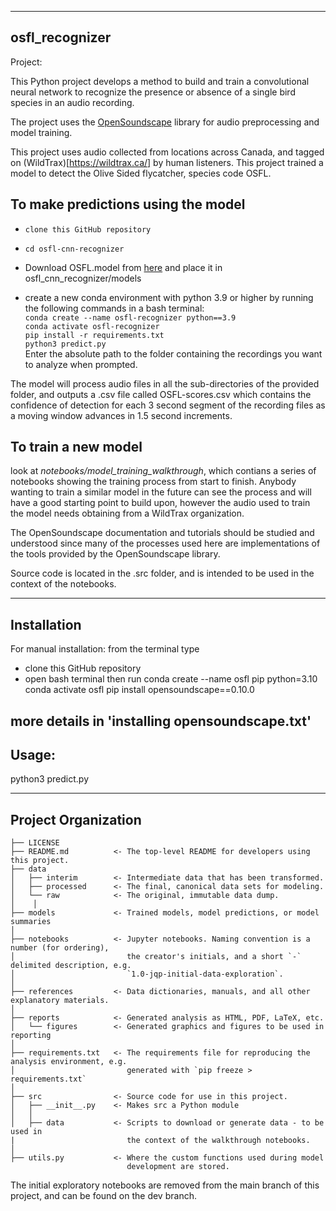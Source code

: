 --------
osfl_recognizer
--------

Project: 

This Python project develops a method to build and train a convolutional neural network to recognize 
the presence or absence of a single bird species in an audio recording.  

The project uses the [OpenSoundscape](http://opensoundscape.org/en/latest/index.html) library for audio preprocessing and model training.


This project uses audio collected from locations across Canada, and tagged on (WildTrax)[https://wildtrax.ca/] by human listeners. This project trained a model to detect the Olive Sided flycatcher, species code OSFL.




## To make predictions using the model
- `clone this GitHub repository` <br>
- `cd osfl-cnn-recognizer` <br>
- Download OSFL.model from [here](https://www.dropbox.com/scl/fi/cx2rblf6yyyoe19kzm4um/OSFL.model?rlkey=wv7c9ll7n2ie1hdn5rk0m9lox&st=2fjauncs&dl=0) and place it in osfl_cnn_recognizer/models <br>

- create a new conda environment with python 3.9 or higher by running the following commands in a bash terminal: <br>
`conda create --name osfl-recognizer python==3.9` <br>
`conda activate osfl-recognizer` <br>
`pip install -r requirements.txt` <br>
`python3 predict.py` <br>
Enter the absolute path to the folder containing the recordings you want to analyze when prompted.

The model will process audio files in all the sub-directories of the provided folder, and outputs a .csv file called OSFL-scores.csv which contains the confidence of detection for each 3 second segment of the recording files as a moving window advances in 1.5 second increments. 

## To train a new model 
look at _notebooks/model_training_walkthrough_, which contians a series of notebooks showing the training process from start to finish. Anybody wanting to train a similar model in the future can see the process and will have a good starting point to build upon, however the audio used to train the model needs obtaining from a WildTrax organization. 

The OpenSoundscape documentation and tutorials should be studied and understood since many of the processes used here are implementations of the tools provided by the OpenSoundscape library.

Source code is located in the .src folder, and is intended to be used in the context of the notebooks.


--------
Installation
--------
For manual installation:
from the terminal type
- clone this GitHub repository
- open bash terminal then run 
conda create --name osfl pip python=3.10
conda activate osfl
pip install opensoundscape==0.10.0

more details in 'installing opensoundscape.txt'
--------
Usage:
--------

python3 predict.py

--------
Project Organization
--------

    ├── LICENSE
    ├── README.md          <- The top-level README for developers using this project.
    ├── data
    │   ├── interim        <- Intermediate data that has been transformed.
    │   ├── processed      <- The final, canonical data sets for modeling.
    │   └── raw            <- The original, immutable data dump.
    │    │
    ├── models             <- Trained models, model predictions, or model summaries
    │
    ├── notebooks          <- Jupyter notebooks. Naming convention is a number (for ordering),
    │                         the creator's initials, and a short `-` delimited description, e.g.
    │                         `1.0-jqp-initial-data-exploration`.
    │
    ├── references         <- Data dictionaries, manuals, and all other explanatory materials.
    │
    ├── reports            <- Generated analysis as HTML, PDF, LaTeX, etc.
    │   └── figures        <- Generated graphics and figures to be used in reporting
    │
    ├── requirements.txt   <- The requirements file for reproducing the analysis environment, e.g.
    │                         generated with `pip freeze > requirements.txt`
    │
    ├── src                <- Source code for use in this project.
    │   ├── __init__.py    <- Makes src a Python module
    │   │
    │   ├── data           <- Scripts to download or generate data - to be used in 
    |                         the context of the walkthrough notebooks. 
    │   
    ├── utils.py           <- Where the custom functions used during model
                              development are stored.
    

The initial exploratory notebooks are removed from the main branch of this project, and can be found on the dev branch.